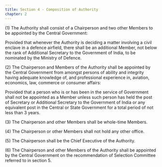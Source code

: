 ```yaml
---
title: Section 4 - Composition of Authority
chapter: 2
---
```


(1) The Authority shall consist of a Chairperson and two other Members to be appointed by the Central Government:

Provided that whenever the Authority is deciding a matter involving a civil enclave in a defence airfield, there shall be an additional Member, not below the rank of Additional Secretary to the Government of India, to be nominated by the Ministry of Defence.

(2) The Chairperson and Members of the Authority shall be appointed by the Central Government from amongst persons of ability and integrity having adequate knowledge of, and professional experience in, aviation, economics, law, commerce or consumer affairs:

Provided that a person who is or has been in the service of Government shall not be appointed as a Member unless such person has held the post of Secretary or Additional Secretary to the Government of India or any equivalent post in the Central or State Government for a total period of not less than 3 years.

(3) The Chairperson and other Members shall be whole-time Members.

(4) The Chairperson or other Members shall not hold any other office.

(5) The Chairperson shall be the Chief Executive of the Authority.

(6) The Chairperson and other Members of the Authority shall be appointed by the Central
Government on the recommendation of Selection Committee referred to in section 5.

